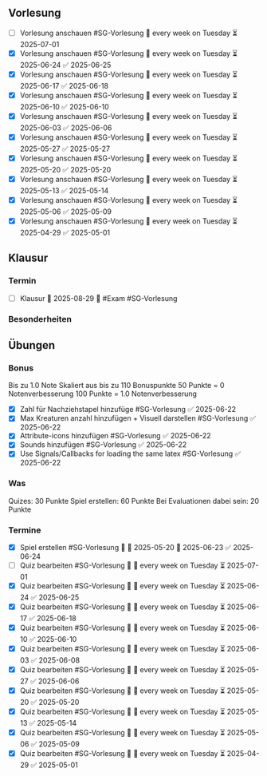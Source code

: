 ## Vorlesung
- [ ] Vorlesung anschauen #SG-Vorlesung 🔁 every week on Tuesday ⏳ 2025-07-01
- [x] Vorlesung anschauen #SG-Vorlesung 🔁 every week on Tuesday ⏳ 2025-06-24 ✅ 2025-06-25
- [x] Vorlesung anschauen #SG-Vorlesung 🔁 every week on Tuesday ⏳ 2025-06-17 ✅ 2025-06-18
- [x] Vorlesung anschauen #SG-Vorlesung 🔁 every week on Tuesday ⏳ 2025-06-10 ✅ 2025-06-10
- [x] Vorlesung anschauen #SG-Vorlesung 🔁 every week on Tuesday ⏳ 2025-06-03 ✅ 2025-06-06
- [x] Vorlesung anschauen #SG-Vorlesung 🔁 every week on Tuesday ⏳ 2025-05-27 ✅ 2025-05-27
- [x] Vorlesung anschauen #SG-Vorlesung 🔁 every week on Tuesday ⏳ 2025-05-20 ✅ 2025-05-20
- [x] Vorlesung anschauen #SG-Vorlesung 🔁 every week on Tuesday ⏳ 2025-05-13 ✅ 2025-05-14
- [x] Vorlesung anschauen #SG-Vorlesung 🔁 every week on Tuesday ⏳ 2025-05-06 ✅ 2025-05-09
- [x] Vorlesung anschauen #SG-Vorlesung 🔁 every week on Tuesday ⏳ 2025-04-29 ✅ 2025-05-01
## Klausur
### Termin
- [ ] Klausur 🛫 2025-08-29 🔺 #Exam #SG-Vorlesung 

### Besonderheiten
## Übungen
### Bonus
Bis zu 1.0 Note
Skaliert aus bis zu 110 Bonuspunkte
50 Punkte = 0 Notenverbesserung
100 Punkte = 1.0 Notenverbesserung
- [x] Zahl für Nachziehstapel hinzufüge #SG-Vorlesung ✅ 2025-06-22
- [x] Max Kreaturen anzahl hinzufügen + Visuell darstellen #SG-Vorlesung ✅ 2025-06-22
- [x] Attribute-icons hinzufügen #SG-Vorlesung ✅ 2025-06-22
- [x] Sounds hinzufügen #SG-Vorlesung ✅ 2025-06-22
- [x] Use Signals/Callbacks for loading the same latex #SG-Vorlesung ✅ 2025-06-22
### Was
Quizes: 30 Punkte
Spiel erstellen: 60 Punkte
Bei Evaluationen dabei sein: 20 Punkte

### Termine
- [x] Spiel erstellen #SG-Vorlesung 🔼 🛫 2025-05-20 📅 2025-06-23 ✅ 2025-06-24
- [ ] Quiz bearbeiten #SG-Vorlesung 🔼 🔁 every week on Tuesday ⏳ 2025-07-01
- [x] Quiz bearbeiten #SG-Vorlesung 🔼 🔁 every week on Tuesday ⏳ 2025-06-24 ✅ 2025-06-25
- [x] Quiz bearbeiten #SG-Vorlesung 🔼 🔁 every week on Tuesday ⏳ 2025-06-17 ✅ 2025-06-18
- [x] Quiz bearbeiten #SG-Vorlesung 🔼 🔁 every week on Tuesday ⏳ 2025-06-10 ✅ 2025-06-10
- [x] Quiz bearbeiten #SG-Vorlesung 🔼 🔁 every week on Tuesday ⏳ 2025-06-03 ✅ 2025-06-08
- [x] Quiz bearbeiten #SG-Vorlesung 🔼 🔁 every week on Tuesday ⏳ 2025-05-27 ✅ 2025-06-06
- [x] Quiz bearbeiten #SG-Vorlesung 🔼 🔁 every week on Tuesday ⏳ 2025-05-20 ✅ 2025-05-20
- [x] Quiz bearbeiten #SG-Vorlesung 🔼 🔁 every week on Tuesday ⏳ 2025-05-13 ✅ 2025-05-14
- [x] Quiz bearbeiten #SG-Vorlesung 🔼 🔁 every week on Tuesday ⏳ 2025-05-06 ✅ 2025-05-09
- [x] Quiz bearbeiten #SG-Vorlesung 🔼 🔁 every week on Tuesday ⏳ 2025-04-29 ✅ 2025-05-01